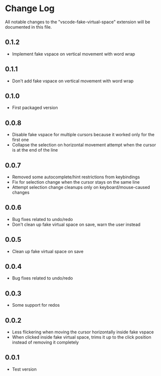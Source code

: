 # Change Log

All notable changes to the "vscode-fake-virtual-space" extension will be documented in this file.

## 0.1.2

- Implement fake vspace on vertical movement with word wrap

## 0.1.1

- Don't add fake vspace on vertical movement with word wrap

## 0.1.0

- First packaged version

## 0.0.8

- Disable fake vspace for multiple cursors because it worked only for the first one
- Collapse the selection on horizontal movement attempt when the cursor is at the end of the line

## 0.0.7

- Removed some autocomplete/hint restrictions from keybindings
- Fix for selection change when the cursor stays on the same line
- Attempt selection change cleanups only on keyboard/mouse-caused changes

## 0.0.6

- Bug fixes related to undo/redo
- Don't clean up fake virtual space on save, warn the user instead

## 0.0.5

- Clean up fake virtual space on save

## 0.0.4

- Bug fixes related to undo/redo

## 0.0.3

- Some support for redos

## 0.0.2

- Less flickering when moving the cursor horizontally inside fake vspace
- When clicked inside fake virtual space, trims it up to the click position instead of removing it completely

## 0.0.1

- Test version
